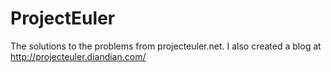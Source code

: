 ProjectEuler
============

The solutions to the problems from projecteuler.net. I also created a blog at http://projecteuler.diandian.com/
